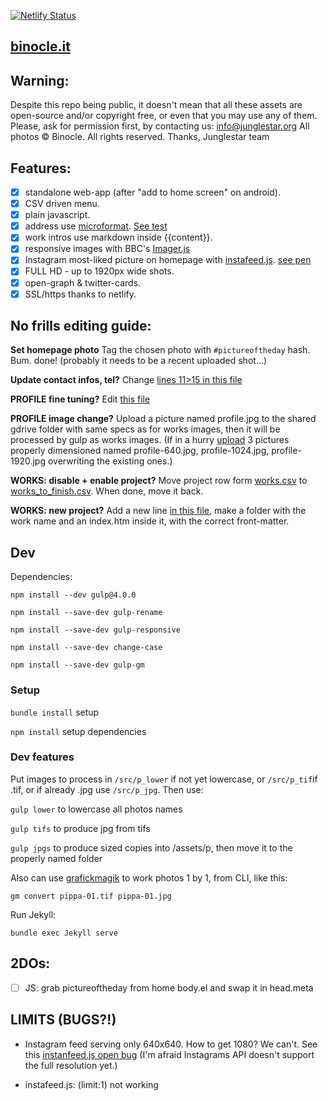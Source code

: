 [![Netlify Status](https://api.netlify.com/api/v1/badges/7ed81ca4-5f64-40a4-8cc4-e8af135648a8/deploy-status)](https://app.netlify.com/sites/binocle/deploys)

[binocle.it](https://binocle.it)
---

## Warning:

Despite this repo being public, it doesn't mean that all these assets are open-source and/or copyright free, or even that you may use any of them. Please, ask for permission first, by contacting us: info@junglestar.org
All photos © Binocle. All rights reserved.
Thanks, Junglestar team

## Features:

- [X] standalone web-app (after "add to home screen" on android).
- [X] CSV driven menu.
- [X] plain javascript.
- [X] address use [microformat](https://schema.org/Organization). [See test](https://search.google.com/structured-data/testing-tool#url=http%3A%2F%2Fbinocle.it%2F)
- [X] work intros use markdown inside {{content}}.
- [X] responsive images with BBC's  [Imager.js](https://github.com/BBC-News/Imager.js/)
- [X] Instagram most-liked picture on homepage with [instafeed.js](https://github.com/stevenschobert/instafeed.js). [see pen](http://codepen.io/rokma/full/zNKGQK/)
- [X] FULL HD - up to 1920px wide shots.
- [X] open-graph & twitter-cards.
- [X] SSL/https thanks to netlify.

## No frills editing guide:

**Set homepage photo**
Tag the chosen photo with ```#pictureoftheday``` hash. Bum. done! (probably it needs to be a recent uploaded shot...)

**Update contact infos, tel?**
Change [lines 11>15 in this file](https://github.com/toybreaker/binocle/blob/gh-pages/_config.yml)

**PROFILE fine tuning?**
Edit [this file](https://github.com/toybreaker/binocle/blob/gh-pages/_includes/editables/profile.md)

**PROFILE image change?**
Upload a picture named profile.jpg to the shared gdrive folder with same specs as for works images, then it will be processed by gulp as works images. (If in a hurry [upload](https://github.com/toybreaker/binocle/tree/gh-pages/assets/p) 3 pictures properly dimensioned named profile-640.jpg, profile-1024.jpg, profile-1920.jpg overwriting the existing ones.)

**WORKS: disable + enable project?**
Move project row form [works.csv](https://github.com/toybreaker/binocle/blob/gh-pages/_data/works.csv) to [works_to_finish.csv](https://github.com/toybreaker/binocle/blob/gh-pages/_data/works_to_finish.csv). When done, move it back.

**WORKS: new project?**
Add a new line [in this file](https://github.com/toybreaker/binocle/blob/gh-pages/_data/works.csv), make a folder with the work name and an index.htm inside it, with the correct front-matter.

## Dev

Dependencies:

```npm install --dev gulp@4.0.0```

```npm install --save-dev gulp-rename```

```npm install --save-dev gulp-responsive```

```npm install --save-dev change-case```

```npm install --save-dev gulp-gm```


### Setup

```bundle install``` setup

```npm install``` setup dependencies


### Dev features

Put images to process in ```/src/p_lower``` if not yet lowercase, or ```/src/p_tif```if .tif, or if already .jpg use ```/src/p_jpg```. Then use:

```gulp lower``` to lowercase all photos names

```gulp tifs``` to produce jpg from tifs

```gulp jpgs``` to produce sized copies into /assets/p, then move it to the properly named folder


Also can use [grafickmagik](http://aheckmann.github.io/gm/docs.html) to work photos 1 by 1, from CLI, like this:

```gm convert pippa-01.tif pippa-01.jpg```

Run Jekyll:

```bundle exec Jekyll serve```


## 2DOs:

- [ ] JS: grab pictureoftheday from home body.el and swap it in head.meta


## LIMITS (BUGS?!)

- Instagram feed serving only 640x640. How to get 1080? We can't. See this [instanfeed.js open bug](https://github.com/stevenschobert/instafeed.js/issues/393) (I'm afraid Instagrams API doesn't support the full resolution yet.)

- instafeed.js: (limit:1) not working
